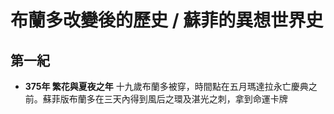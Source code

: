 # 布蘭多改變後的歷史 / 蘇菲的異想世界史

## 第一紀

- **375年 繁花與夏夜之年** 十九歲布蘭多被穿，時間點在五月瑪達拉永亡慶典之前。蘇菲版布蘭多在三天內得到風后之環及湛光之刺，拿到命運卡牌